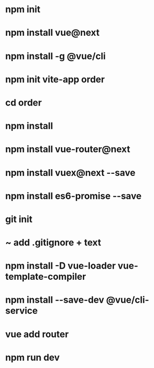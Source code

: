 # npm init
# npm install vue@next
# npm install -g @vue/cli

<!-- ? -->
# npm init vite-app order
# cd order
# npm install

# npm install vue-router@next
# npm install vuex@next --save
# npm install es6-promise --save
# git init
# ~ add .gitignore + text
# npm install -D vue-loader vue-template-compiler
# npm install --save-dev @vue/cli-service
# vue add router
#  npm run dev
